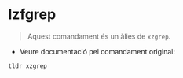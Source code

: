 # lzfgrep

> Aquest comandament és un àlies de `xzgrep`.

- Veure documentació pel comandament original:

`tldr xzgrep`
